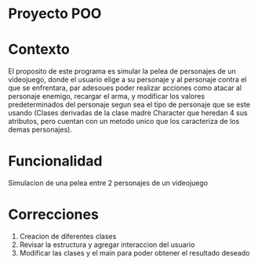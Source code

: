 # Proyecto POO
# Contexto
El proposito de este programa es simular la pelea de personajes de un videojuego, donde el usuario
elige a su personaje y al personaje contra el que se enfrentara, par adesoues poder realizar acciones
como atacar al personaje enemigo, recargar el arma, y modificar los valores predeterminados del personaje
segun sea el tipo de personaje que se este usando (Clases derivadas de la clase madre Character que heredan 4
sus atributos, pero cuentan con un metodo unico que los caracteriza de los demas personajes).
# Funcionalidad
Simulacion de una pelea entre 2 personajes de un videojuego
# Correcciones
1. Creacion de diferentes clases
2. Revisar la estructura y agregar interaccion del usuario
3. Modificar las clases y el main para poder obtener el resultado deseado
